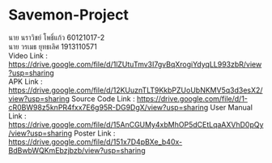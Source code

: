 # Savemon-Project
นาย นราวิชย์ โพธิ์แก้ว 60121017-2</br>
นาย วรเมธ ยุทธเลิศ 1913110571</br>
Video Link : https://drive.google.com/file/d/1lZUtuTmv3I7gvBqXrogiYdyqLL993zbR/view?usp=sharing</br>
APK Link : https://drive.google.com/file/d/12KUuznTLT9KkbPZUoUbNKMV5q3d3esX2/view?usp=sharing
Source Code Link : https://drive.google.com/file/d/1-cR0BW98z5knPR4fxx7E6g95R-DG9DgX/view?usp=sharing
User Manual Link : https://drive.google.com/file/d/15AnCGUMy4xbMhOP5dCEtLqaAXVhD0pQy/view?usp=sharing
Poster Link : https://drive.google.com/file/d/151x7D4pBXe_b40x-BdBwbWQKmEbzjbzb/view?usp=sharing
